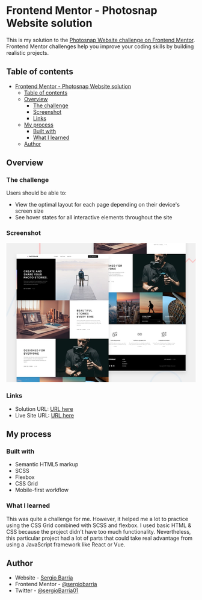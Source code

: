 # Frontend Mentor - Photosnap Website solution

This is my solution to the [Photosnap Website challenge on Frontend Mentor](https://www.frontendmentor.io/challenges/photosnap-multipage-website-nMDSrNmNW). Frontend Mentor challenges help you improve your coding skills by building realistic projects. 

## Table of contents

- [Frontend Mentor - Photosnap Website solution](#frontend-mentor---photosnap-website-solution)
  - [Table of contents](#table-of-contents)
  - [Overview](#overview)
    - [The challenge](#the-challenge)
    - [Screenshot](#screenshot)
    - [Links](#links)
  - [My process](#my-process)
    - [Built with](#built-with)
    - [What I learned](#what-i-learned)
  - [Author](#author)

## Overview

### The challenge

Users should be able to:

- View the optimal layout for each page depending on their device's screen size
- See hover states for all interactive elements throughout the site

### Screenshot

![Preview Screenshot](./preview.jpg)

### Links

- Solution URL: [URL here](https://www.frontendmentor.io/solutions/html-scss-javascript-3iCsZAu0k)
- Live Site URL: [URL here](https://photosnap-website-sb.netlify.app/)

## My process

### Built with

- Semantic HTML5 markup
- SCSS
- Flexbox
- CSS Grid
- Mobile-first workflow

### What I learned

This was quite a challenge for me. However, it helped me a lot to practice using the CSS Grid combined with SCSS and flexbox. I used basic HTML & CSS because the project didn't have too much functionality. Nevertheless, this particular project had a lot of parts that could take real advantage from using a JavaScript framework like React or Vue.

## Author

- Website - [Sergio Barria](https://www.sergiobarria.com/)
- Frontend Mentor - [@sergiobarria](https://www.frontendmentor.io/profile/sergiobarria)
- Twitter - [@sergioBarria01](https://twitter.com/sergioBarria01)

